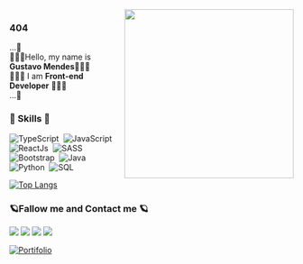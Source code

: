 <img src="https://media.giphy.com/media/J1WyRIJrTeKs6R6VHL/giphy.gif" width="300" align="right">

### 404
<p align="left"> 

  ...🌌
   <br>
   👨🏽‍🚀Hello, my name is <strong>Gustavo Mendes</strong>👨🏽‍🚀
   <br>
   👨🏽‍🚀 I am <strong>Front-end Developer</strong> 👨🏽‍🚀
   <br>
   ...🌌

</p>

### 🚀 Skills 🚀
![TypeScript](https://img.shields.io/badge/-TypeScript-007ACC?style=flat&logoColor=fff&logo=typescript)&nbsp;
![JavaScript](https://img.shields.io/badge/-JavaScript-FEAE32?style=flat&logoColor=fff&logo=javascript)&nbsp;
![ReactJs](https://img.shields.io/badge/-ReactJs-FEAE32?style=flat&logoColor=fff&logo=reactjs)&nbsp;
![SASS](https://img.shields.io/badge/-SASS-FEAE32?style=flat&logoColor=fff&logo=sass)&nbsp;
![Bootstrap](https://img.shields.io/badge/-Bootstrap-FEAE32?style=flat&logoColor=fff&logo=bootstrap)&nbsp;
![Java](https://img.shields.io/badge/-Java-FEAE32?style=flat&logoColor=fff&logo=java)&nbsp;
![Python](https://img.shields.io/badge/-Python-FEAE32?style=flat&logoColor=fff&logo=Python)&nbsp;
![SQL](https://img.shields.io/badge/-SQL-FEAE32?style=flat&logoColor=fff&logo=sql)&nbsp;



[![Top Langs](https://github-readme-stats.vercel.app/api/top-langs/?username=gustavo-developer&layout=compact&how_icons=true&theme=dark)](https://github.com/anuraghazra/github-readme-stats)


### 🪐Fallow me and Contact me 🪐

<p align="left">
  <a href="mailto:srto.mendes@gmail.com" alt="Gmail">
  <img src="https://img.shields.io/badge/-Gmail-FF0000?style=flat-square&labelColor=FF0000&logo=gmail&logoColor=white&link=srto.mendes@gmail.com" /></a>

  <a href="https://www.linkedin.com/in/gustavo-mendes-00661318b/" alt="Linkedin">
  <img src="https://img.shields.io/badge/-Linkedin-0e76a8?style=flat-square&logo=Linkedin&logoColor=white&link=https://www.linkedin.com/in/gustavo-mendes-00661318b/" /></a>

  <a href="https://api.whatsapp.com/send?phone=5511948881978&text=Olá%20Gustavo,%20tudo%20bem?" alt="WhatsApp">
  <img src="https://img.shields.io/badge/-WhatsApp-25d366?style=flat-square&labelColor=25d366&logo=whatsapp&logoColor=white&link=https://api.whatsapp.com/send?phone=5514991653238&text=Olá%20Gustavo,%20tudo%20bem?"/></a>


  <a href="https://www.instagram.com/mendess.gu/" alt="Instagram">
  <img src="https://img.shields.io/badge/-Instagram-DF0174?style=flat-square&labelColor=DF0174&logo=instagram&logoColor=white&link=https://www.instagram.com/mendes.gu/"/></a>
</p> 

<a href="https://gustavomendes.net" target="_blank">
<img src="https://img.shields.io/badge/Portfólio-%23262626.svg?&style=flat-square&logo=dependabot&logoColor=white" alt="Portifolio"></a>